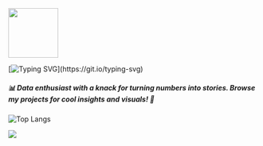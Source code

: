 <div id="header" >
<img src="https://i.giphy.com/media/v1.Y2lkPTc5MGI3NjExaG03NjFoNmM1bmphb2p4ZHQ4cnR4d3I1Nm1idW85MHIybWwxMno3aSZlcD12MV9pbnRlcm5hbF9naWZfYnlfaWQmY3Q9cw/NgurY1o4z080Jfoyzw/giphy.gif" width="100"/>
</div>

[![Typing SVG](https://readme-typing-svg.herokuapp.com?font=Fira+Code&size=16&pause=900&color=050100&random=false&height=35&lines=Hey+I'm+Hemasri!)](https://git.io/typing-svg)
##### 📊 Data enthusiast with a knack for turning numbers into stories. Browse my projects for cool insights and visuals! 🚀



![Top Langs](https://github-readme-stats.vercel.app/api/top-langs/?username=heymasri&layout=compact)

![](https://komarev.com/ghpvc/?username=heymasri&style=flat-square)








